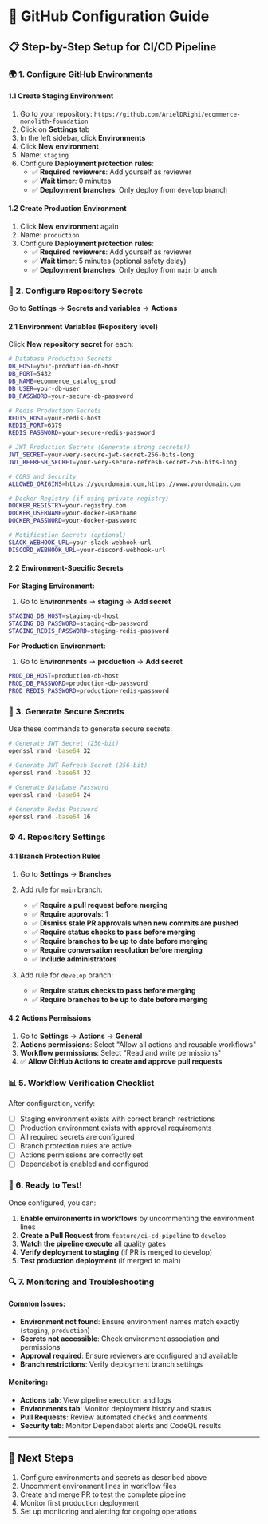 # 🔧 GitHub Configuration Guide

## 📋 Step-by-Step Setup for CI/CD Pipeline

### 🌍 1. Configure GitHub Environments

#### 1.1 Create Staging Environment
1. Go to your repository: `https://github.com/ArielDRighi/ecommerce-monolith-foundation`
2. Click on **Settings** tab
3. In the left sidebar, click **Environments**
4. Click **New environment**
5. Name: `staging`
6. Configure **Deployment protection rules**:
   - ✅ **Required reviewers**: Add yourself as reviewer
   - ✅ **Wait timer**: 0 minutes
   - ✅ **Deployment branches**: Only deploy from `develop` branch

#### 1.2 Create Production Environment
1. Click **New environment** again
2. Name: `production`
3. Configure **Deployment protection rules**:
   - ✅ **Required reviewers**: Add yourself as reviewer
   - ✅ **Wait timer**: 5 minutes (optional safety delay)
   - ✅ **Deployment branches**: Only deploy from `main` branch

### 🔐 2. Configure Repository Secrets

Go to **Settings** → **Secrets and variables** → **Actions**

#### 2.1 Environment Variables (Repository level)
Click **New repository secret** for each:

```bash
# Database Production Secrets
DB_HOST=your-production-db-host
DB_PORT=5432
DB_NAME=ecommerce_catalog_prod
DB_USER=your-db-user
DB_PASSWORD=your-secure-db-password

# Redis Production Secrets
REDIS_HOST=your-redis-host
REDIS_PORT=6379
REDIS_PASSWORD=your-secure-redis-password

# JWT Production Secrets (Generate strong secrets!)
JWT_SECRET=your-very-secure-jwt-secret-256-bits-long
JWT_REFRESH_SECRET=your-very-secure-refresh-secret-256-bits-long

# CORS and Security
ALLOWED_ORIGINS=https://yourdomain.com,https://www.yourdomain.com

# Docker Registry (if using private registry)
DOCKER_REGISTRY=your-registry.com
DOCKER_USERNAME=your-docker-username
DOCKER_PASSWORD=your-docker-password

# Notification Secrets (optional)
SLACK_WEBHOOK_URL=your-slack-webhook-url
DISCORD_WEBHOOK_URL=your-discord-webhook-url
```

#### 2.2 Environment-Specific Secrets

**For Staging Environment:**
1. Go to **Environments** → **staging** → **Add secret**

```bash
STAGING_DB_HOST=staging-db-host
STAGING_DB_PASSWORD=staging-db-password
STAGING_REDIS_PASSWORD=staging-redis-password
```

**For Production Environment:**
1. Go to **Environments** → **production** → **Add secret**

```bash
PROD_DB_HOST=production-db-host
PROD_DB_PASSWORD=production-db-password
PROD_REDIS_PASSWORD=production-redis-password
```

### 🔑 3. Generate Secure Secrets

Use these commands to generate secure secrets:

```bash
# Generate JWT Secret (256-bit)
openssl rand -base64 32

# Generate JWT Refresh Secret (256-bit)
openssl rand -base64 32

# Generate Database Password
openssl rand -base64 24

# Generate Redis Password
openssl rand -base64 16
```

### ⚙️ 4. Repository Settings

#### 4.1 Branch Protection Rules
1. Go to **Settings** → **Branches**
2. Add rule for `main` branch:
   - ✅ **Require a pull request before merging**
   - ✅ **Require approvals**: 1
   - ✅ **Dismiss stale PR approvals when new commits are pushed**
   - ✅ **Require status checks to pass before merging**
   - ✅ **Require branches to be up to date before merging**
   - ✅ **Require conversation resolution before merging**
   - ✅ **Include administrators**

3. Add rule for `develop` branch:
   - ✅ **Require status checks to pass before merging**
   - ✅ **Require branches to be up to date before merging**

#### 4.2 Actions Permissions
1. Go to **Settings** → **Actions** → **General**
2. **Actions permissions**: Select "Allow all actions and reusable workflows"
3. **Workflow permissions**: Select "Read and write permissions"
4. ✅ **Allow GitHub Actions to create and approve pull requests**

### 📊 5. Workflow Verification Checklist

After configuration, verify:

- [ ] Staging environment exists with correct branch restrictions
- [ ] Production environment exists with approval requirements
- [ ] All required secrets are configured
- [ ] Branch protection rules are active
- [ ] Actions permissions are correctly set
- [ ] Dependabot is enabled and configured

### 🚀 6. Ready to Test!

Once configured, you can:

1. **Enable environments in workflows** by uncommenting the environment lines
2. **Create a Pull Request** from `feature/ci-cd-pipeline` to `develop`
3. **Watch the pipeline execute** all quality gates
4. **Verify deployment to staging** (if PR is merged to develop)
5. **Test production deployment** (if merged to main)

### 🔍 7. Monitoring and Troubleshooting

#### Common Issues:
- **Environment not found**: Ensure environment names match exactly (`staging`, `production`)
- **Secrets not accessible**: Check environment association and permissions
- **Approval required**: Ensure reviewers are configured and available
- **Branch restrictions**: Verify deployment branch settings

#### Monitoring:
- **Actions tab**: View pipeline execution and logs
- **Environments tab**: Monitor deployment history and status
- **Pull Requests**: Review automated checks and comments
- **Security tab**: Monitor Dependabot alerts and CodeQL results

---

## 🎯 Next Steps

1. Configure environments and secrets as described above
2. Uncomment environment lines in workflow files
3. Create and merge PR to test the complete pipeline
4. Monitor first production deployment
5. Set up monitoring and alerting for ongoing operations